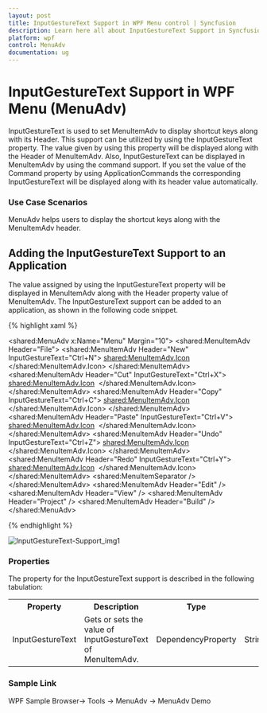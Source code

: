 ```yaml
---
layout: post
title: InputGestureText Support in WPF Menu control | Syncfusion
description: Learn here all about InputGestureText Support in Syncfusion WPF Menu (MenuAdv) control, its elements and more.
platform: wpf
control: MenuAdv
documentation: ug
---
```


# InputGestureText Support in WPF Menu (MenuAdv)

InputGestureText is used to set MenuItemAdv to display shortcut keys along with its Header. This support can be utilized by using the InputGestureText property. The value given by using this property will be displayed along with the Header of MenuItemAdv. Also, InputGestureText can be displayed in MenuItemAdv by using the command support. If you set the value of the Command property by using ApplicationCommands the corresponding InputGestureText will be displayed along with its header value automatically.

### Use Case Scenarios

MenuAdv helps users to display the shortcut keys along with the MenuItemAdv header.

## Adding the InputGestureText Support to an Application 

The value assigned by using the InputGestureText property will be displayed in MenuItemAdv along with the Header property value of MenuItemAdv. The InputGestureText support can be added to an application, as shown in the following code snippet.

{% highlight xaml %}

<shared:MenuAdv x:Name="Menu" Margin="10">
    <shared:MenuItemAdv Header="File">
        <shared:MenuItemAdv Header="New" InputGestureText="Ctrl+N">
            <shared:MenuItemAdv.Icon>
                <Image Source="/MenuControlDemo;component/Images/NewIcon.jpg" />
            </shared:MenuItemAdv.Icon>
        </shared:MenuItemAdv>
        <shared:MenuItemAdv Header="Cut" InputGestureText="Ctrl+X">
            <shared:MenuItemAdv.Icon>
                <Image Source="/MenuControlDemo;component/Images/CutIcon.jpg" />
            </shared:MenuItemAdv.Icon>
        </shared:MenuItemAdv>
        <shared:MenuItemAdv Header="Copy" InputGestureText="Ctrl+C">
            <shared:MenuItemAdv.Icon>
                <Image Source="/MenuControlDemo;component/Images/CopyIcon.jpg" />
            </shared:MenuItemAdv.Icon>
        </shared:MenuItemAdv>
        <shared:MenuItemAdv Header="Paste" InputGestureText="Ctrl+V">
            <shared:MenuItemAdv.Icon>
                <Image Source="/MenuControlDemo;component/Images/PasteIcon.jpg" />
            </shared:MenuItemAdv.Icon>
        </shared:MenuItemAdv>
        <shared:MenuItemAdv Header="Undo" InputGestureText="Ctrl+Z">
            <shared:MenuItemAdv.Icon>
                <Image Source="/MenuControlDemo;component/Images/UndoIcon.jpg" />
            </shared:MenuItemAdv.Icon>
        </shared:MenuItemAdv>
        <shared:MenuItemAdv Header="Redo" InputGestureText="Ctrl+Y">
            <shared:MenuItemAdv.Icon>
                <Image Source="/MenuControlDemo;component/Images/RedoIcon.jpg" />
            </shared:MenuItemAdv.Icon>
        </shared:MenuItemAdv>
        <shared:MenuItemSeparator />
    </shared:MenuItemAdv>
    <shared:MenuItemAdv Header="Edit" />
    <shared:MenuItemAdv Header="View" />
    <shared:MenuItemAdv Header="Project" />
    <shared:MenuItemAdv Header="Build" />
</shared:MenuAdv>

{% endhighlight %}

![InputGestureText-Support_img1](InputGestureText-Support_images/InputGestureText-Support_img1.png)


### Properties

The property for the InputGestureText support is described in the following tabulation:


<table>
<tr>
<th>
Property </th><th>
Description </th><th>
Type </th><th>
Data Type </th></tr>
<tr>
<td>
InputGestureText</td><td>
Gets or sets the value of InputGestureText of MenuItemAdv.</td><td>
DependencyProperty</td><td>
String(string.Empty)</td></tr>
</table>


### Sample Link

WPF Sample Browser-> Tools -> MenuAdv -> MenuAdv Demo

